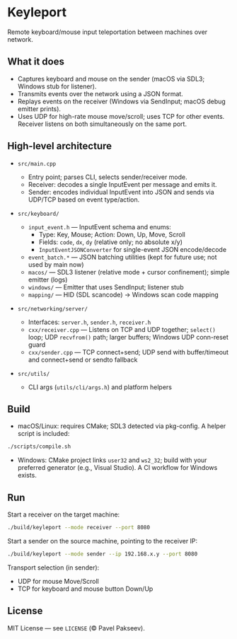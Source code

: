 # Keyleport

Remote keyboard/mouse input teleportation between machines over network.

## What it does

- Captures keyboard and mouse on the sender (macOS via SDL3; Windows stub for listener).
- Transmits events over the network using a JSON format.
- Replays events on the receiver (Windows via SendInput; macOS debug emitter prints).
- Uses UDP for high-rate mouse move/scroll; uses TCP for other events. Receiver listens on both simultaneously on the same port.

## High-level architecture

- `src/main.cpp`

  - Entry point; parses CLI, selects sender/receiver mode.
  - Receiver: decodes a single InputEvent per message and emits it.
  - Sender: encodes individual InputEvent into JSON and sends via UDP/TCP based on event type/action.

- `src/keyboard/`

  - `input_event.h` — InputEvent schema and enums:
    - Type: Key, Mouse; Action: Down, Up, Move, Scroll
    - Fields: `code`, `dx`, `dy` (relative only; no absolute x/y)
    - `InputEventJSONConverter` for single-event JSON encode/decode
  - `event_batch.*` — JSON batching utilities (kept for future use; not used by main now)
  - `macos/` — SDL3 listener (relative mode + cursor confinement); simple emitter (logs)
  - `windows/` — Emitter that uses SendInput; listener stub
  - `mapping/` — HID (SDL scancode) → Windows scan code mapping

- `src/networking/server/`

  - Interfaces: `server.h`, `sender.h`, `receiver.h`
  - `cxx/receiver.cpp` — Listens on TCP and UDP together; `select()` loop; UDP `recvfrom()` path; larger buffers; Windows UDP conn-reset guard
  - `cxx/sender.cpp` — TCP connect+send; UDP send with buffer/timeout and connect+send or sendto fallback

- `src/utils/`
  - CLI args (`utils/cli/args.h`) and platform helpers

## Build

- macOS/Linux: requires CMake; SDL3 detected via pkg-config. A helper script is included:

```sh
./scripts/compile.sh
```

- Windows: CMake project links `user32` and `ws2_32`; build with your preferred generator (e.g., Visual Studio). A CI workflow for Windows exists.

## Run

Start a receiver on the target machine:

```sh
./build/keyleport --mode receiver --port 8080
```

Start a sender on the source machine, pointing to the receiver IP:

```sh
./build/keyleport --mode sender --ip 192.168.x.y --port 8080
```

Transport selection (in sender):

- UDP for mouse Move/Scroll
- TCP for keyboard and mouse button Down/Up

## License

MIT License — see `LICENSE` (© Pavel Pakseev).

